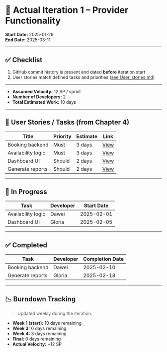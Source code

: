 # 📌 Actual Iteration 1 – Provider Functionality

**Start Date:** 2025-01-29  
**End Date:** 2025-03-11  

---

## ✅ Checklist

1. GitHub commit history is present and dated **before** iteration start  
2. User stories match defined tasks and priorities ([see User_stories.md](./User_stories.md))

---

- **Assumed Velocity:** 12 SP / sprint  
- **Number of Developers:** 2  
- **Total Estimated Work:** 10 days

---

## 🧩 User Stories / Tasks (from Chapter 4)

| Title              | Priority | Estimate | Link |
|--------------------|----------|----------|------|
| Booking backend    | Must     | 3 days   | [View](./user_stories/booking_backend.md) |
| Availability logic | Must     | 3 days   | [View](./user_stories/availability_logic.md) |
| Dashboard UI       | Should   | 2 days   | [View](./user_stories/dashboard_ui.md) |
| Generate reports   | Should   | 2 days   | [View](./user_stories/generate_reports.md) |

---

## 🔄 In Progress

| Task               | Developer | Start Date |
|--------------------|-----------|------------|
| Availability logic | Dawei     | 2025-02-01 |
| Dashboard UI       | Gloria    | 2025-02-05 |

---

## ✅ Completed

| Task             | Developer | Completion Date |
|------------------|-----------|------------------|
| Booking backend  | Dawei     | 2025-02-10       |
| Generate reports | Gloria    | 2025-02-18       |

---

## 📉 Burndown Tracking

> Updated weekly during the iteration:

- **Week 1 (start):** 10 days remaining  
- **Week 3:** 6 days remaining  
- **Week 4:** 3 days remaining  
- **Final:** 0 days remaining  
- **Actual Velocity:** ~12 SP
